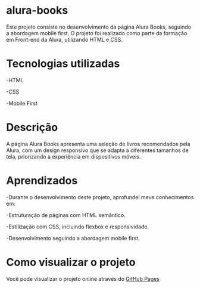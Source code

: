 # alura-books
Este projeto consiste no desenvolvimento da página Alura Books, seguindo a abordagem mobile first. O projeto foi realizado como parte da formação em Front-end da Alura, utilizando HTML e CSS.

# Tecnologias utilizadas

-HTML

-CSS

-Mobile First

# Descrição

A página Alura Books apresenta uma seleção de livros recomendados pela Alura, com um design responsivo que se adapta a diferentes tamanhos de tela, priorizando a experiência em dispositivos móveis.

# Aprendizados

-Durante o desenvolvimento deste projeto, aprofundei meus conhecimentos em:

-Estruturação de páginas com HTML semântico.

-Estilização com CSS, incluindo flexbox e responsividade.

-Desenvolvimento seguindo a abordagem mobile first.

# Como visualizar o projeto

Você pode visualizar o projeto online através do [GitHub Pages](https://vinicius-rodrigue-adriano.github.io/alura-books/)
